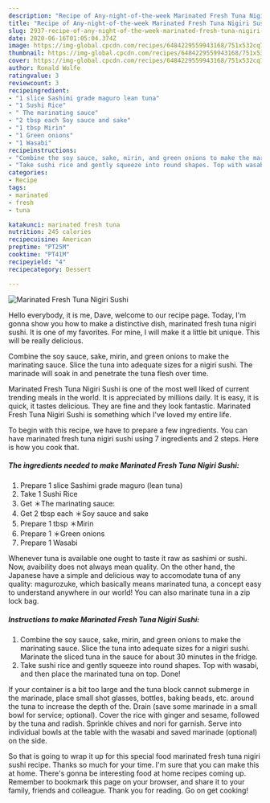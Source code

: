 ```yaml
---
description: "Recipe of Any-night-of-the-week Marinated Fresh Tuna Nigiri Sushi"
title: "Recipe of Any-night-of-the-week Marinated Fresh Tuna Nigiri Sushi"
slug: 2937-recipe-of-any-night-of-the-week-marinated-fresh-tuna-nigiri-sushi
date: 2020-06-16T01:05:04.374Z
image: https://img-global.cpcdn.com/recipes/6484229559943168/751x532cq70/marinated-fresh-tuna-nigiri-sushi-recipe-main-photo.jpg
thumbnail: https://img-global.cpcdn.com/recipes/6484229559943168/751x532cq70/marinated-fresh-tuna-nigiri-sushi-recipe-main-photo.jpg
cover: https://img-global.cpcdn.com/recipes/6484229559943168/751x532cq70/marinated-fresh-tuna-nigiri-sushi-recipe-main-photo.jpg
author: Ronald Wolfe
ratingvalue: 3
reviewcount: 3
recipeingredient:
- "1 slice Sashimi grade maguro lean tuna"
- "1 Sushi Rice"
- " The marinating sauce"
- "2 tbsp each Soy sauce and sake"
- "1 tbsp Mirin"
- "1 Green onions"
- "1 Wasabi"
recipeinstructions:
- "Combine the soy sauce, sake, mirin, and green onions to make the marinating sauce. Slice the tuna into adequate sizes for a nigiri sushi. Marinate the sliced tuna in the sauce for about 30 minutes in the fridge."
- "Take sushi rice and gently squeeze into round shapes. Top with wasabi, and then place the marinated tuna on top. Done!"
categories:
- Recipe
tags:
- marinated
- fresh
- tuna

katakunci: marinated fresh tuna 
nutrition: 245 calories
recipecuisine: American
preptime: "PT25M"
cooktime: "PT41M"
recipeyield: "4"
recipecategory: Dessert

---
```



![Marinated Fresh Tuna Nigiri Sushi](https://img-global.cpcdn.com/recipes/6484229559943168/751x532cq70/marinated-fresh-tuna-nigiri-sushi-recipe-main-photo.jpg)

Hello everybody, it is me, Dave, welcome to our recipe page. Today, I'm gonna show you how to make a distinctive dish, marinated fresh tuna nigiri sushi. It is one of my favorites. For mine, I will make it a little bit unique. This will be really delicious.

Combine the soy sauce, sake, mirin, and green onions to make the marinating sauce. Slice the tuna into adequate sizes for a nigiri sushi. The marinade will soak in and penetrate the tuna flesh over time.

Marinated Fresh Tuna Nigiri Sushi is one of the most well liked of current trending meals in the world. It is appreciated by millions daily. It is easy, it is quick, it tastes delicious. They are fine and they look fantastic. Marinated Fresh Tuna Nigiri Sushi is something which I've loved my entire life.


To begin with this recipe, we have to prepare a few ingredients. You can have marinated fresh tuna nigiri sushi using 7 ingredients and 2 steps. Here is how you cook that.

<!--inarticleads1-->

##### The ingredients needed to make Marinated Fresh Tuna Nigiri Sushi:

1. Prepare 1 slice Sashimi grade maguro (lean tuna)
1. Take 1 Sushi Rice
1. Get  ＊The marinating sauce:
1. Get 2 tbsp each ＊Soy sauce and sake
1. Prepare 1 tbsp ＊Mirin
1. Prepare 1 ＊Green onions
1. Prepare 1 Wasabi


Whenever tuna is available one ought to taste it raw as sashimi or sushi. Now, avaibility does not always mean quality. On the other hand, the Japanese have a simple and delicious way to accomodate tuna of any quality: magurozuke, which basically means marinated tuna, a concept easy to understand anywhere in our world! You can also marinate tuna in a zip lock bag. 

<!--inarticleads2-->

##### Instructions to make Marinated Fresh Tuna Nigiri Sushi:

1. Combine the soy sauce, sake, mirin, and green onions to make the marinating sauce. Slice the tuna into adequate sizes for a nigiri sushi. Marinate the sliced tuna in the sauce for about 30 minutes in the fridge.
1. Take sushi rice and gently squeeze into round shapes. Top with wasabi, and then place the marinated tuna on top. Done!


If your container is a bit too large and the tuna block cannot submerge in the marinade, place small shot glasses, bottles, baking beads, etc. around the tuna to increase the depth of the. Drain (save some marinade in a small bowl for service; optional). Cover the rice with ginger and sesame, followed by the tuna and radish. Sprinkle chives and nori for garnish. Serve into individual bowls at the table with the wasabi and saved marinade (optional) on the side. 

So that is going to wrap it up for this special food marinated fresh tuna nigiri sushi recipe. Thanks so much for your time. I'm sure that you can make this at home. There's gonna be interesting food at home recipes coming up. Remember to bookmark this page on your browser, and share it to your family, friends and colleague. Thank you for reading. Go on get cooking!
